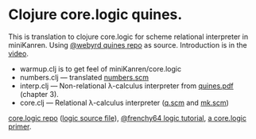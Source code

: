 Clojure core.logic quines.
==========================

This is translation to clojure core.logic for scheme relational interpreter in miniKanren.
Using [@webyrd quines repo](https://github.com/webyrd/quines/) as source.
Introduction is in the [video](http://2013.flatmap.no/danwill.html).

- warmup.clj is to get feel of miniKanren/core.logic
- numbers.clj — translated [numbers.scm](https://github.com/webyrd/quines/blob/master/numbers.scm)
- interp.clj — Non-relational λ-calculus interpreter from [quines.pdf](http://webyrd.net/quines/quines.pdf) (chapter 3).
- core.clj — Relational λ-calculus interpreter ([q.scm](https://github.com/webyrd/quines/blob/master/q.scm) and [mk.scm](https://github.com/webyrd/quines/blob/master/mk.scm))

[core.logic repo](https://github.com/clojure/core.logic) ([logic source file](https://github.com/clojure/core.logic/blob/master/src/main/clojure/clojure/core/logic.clj)),
[@frenchy64 logic tutorial](https://github.com/frenchy64/Logic-Starter/wiki),
[a core.logic primer](https://github.com/clojure/core.logic/wiki/A-Core.logic-Primer).
